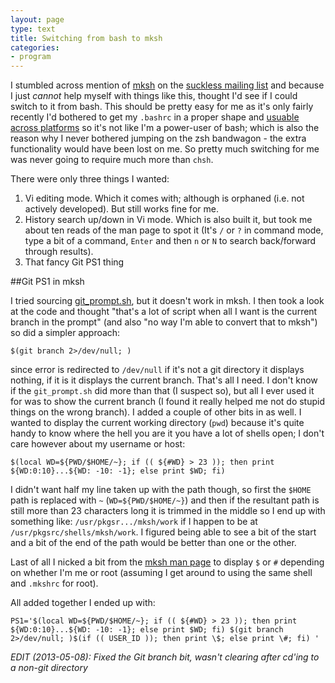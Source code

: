 ```yaml
---
layout: page
type: text
title: Switching from bash to mksh
categories:
- program
---
```

I stumbled across mention of [mksh](https://www.mirbsd.org/mksh.htm) on the [suckless mailing list](http://dir.gmane.org/gmane.comp.misc.suckless) and because I just *cannot* help myself with things like this, thought I'd see if I could switch to it from bash. This should be pretty easy for me as it's only fairly recently I'd bothered to get my `.bashrc` in a proper shape and [usuable across platforms](https://twitter.com/#!/atomicules/status/245987167468408832) so it's not like I'm a power-user of bash; which is also the reason why I never bothered jumping on the zsh bandwagon - the extra functionality would have been lost on me. So pretty much switching for me was never going to require much more than `chsh`.

There were only three things I wanted:

1. Vi editing mode. Which it comes with; although is orphaned (i.e. not actively developed). But still works fine for me.
2. History search up/down in Vi mode. Which is also built it, but took me about ten reads of the man page to spot it (It's `/` or `?` in command mode, type a bit of a command, `Enter` and then `n` or `N` to search back/forward through results).
3. That fancy Git PS1 thing

##Git PS1 in mksh

I tried sourcing [git_prompt.sh](https://github.com/git/git/blob/master/contrib/completion/git-prompt.sh), but it doesn't work in mksh. I then took a look at the code and thought "that's a lot of script when all I want is the current branch in the prompt" (and also "no way I'm able to convert that to mksh") so did a simpler approach:

	$(git branch 2>/dev/null; )

since error is redirected to `/dev/null` if it's not a git directory it displays nothing, if it is it displays the current branch. That's all I need. I don't know if the `git_prompt.sh` did more than that (I suspect so), but all I ever used it for was to show the current branch (I found it really helped me not do stupid things on the wrong branch). I added a couple of other bits in as well. I wanted to display the current working directory (`pwd`) because it's quite handy to know where the hell you are it you have a lot of shells open; I don't care however about my username or host:
	
	$(local WD=${PWD/$HOME/~}; if (( ${#WD} > 23 )); then print ${WD:0:10}...${WD: -10: -1}; else print $WD; fi)

I didn't want half my line taken up with the path though, so first the `$HOME` path is replaced with `~` (`WD=${PWD/$HOME/~}`) and then if the resultant path is still more than 23 characters long it is trimmed in the middle so I end up with something like: `/usr/pkgsr.../mksh/work` if I happen to be at `/usr/pkgsrc/shells/mksh/work`. I figured being able to see a bit of the start and a bit of the end of the path would be better than one or the other.

Last of all I nicked a bit from the [mksh man page](https://www.mirbsd.org/htman/i386/man1/mksh.htm) to display `$` or `#` depending on whether I'm me or root (assuming I get around to using the same shell and `.mkshrc` for root).

All added together I ended up with:

	PS1='$(local WD=${PWD/$HOME/~}; if (( ${#WD} > 23 )); then print ${WD:0:10}...${WD: -10: -1}; else print $WD; fi) $(git branch 2>/dev/null; )$(if (( USER_ID )); then print \$; else print \#; fi) '

_EDIT (2013-05-08): Fixed the Git branch bit, wasn't clearing after cd'ing to a non-git directory_
